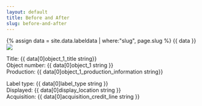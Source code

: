 ```yaml
---
layout: default
title: Before and After
slug: before-and-after
---
```

{% assign data = site.data.labeldata | where:"slug", page.slug %}
{{ data }}
<img src="{{ data[0]object_1_cover_image string }}" />
<p>
Title: {{ data[0]object_1_title string}} <br />
Object number: {{ data[0]object_1 string }}<br />
Production: {{ data[0]object_1_production_information string}}<br />

Label type: {{ data[0]label_type string }} <br />
Displayed: {{ data[0]display_location string }}<br />
Acquisition: {{ data[0]acquisition_credit_line string }}<br />
</p>
